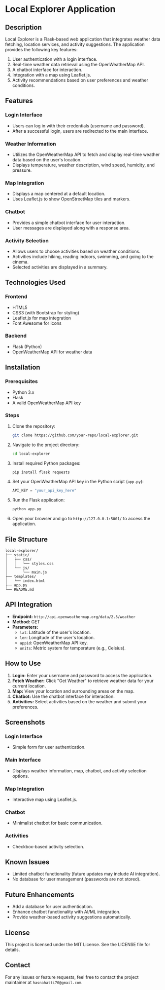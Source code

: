# Local Explorer Application

## Description
Local Explorer is a Flask-based web application that integrates weather data fetching, location services, and activity suggestions. The application provides the following key features:

1. User authentication with a login interface.
2. Real-time weather data retrieval using the OpenWeatherMap API.
3. A chatbot interface for interaction.
4. Integration with a map using Leaflet.js.
5. Activity recommendations based on user preferences and weather conditions.

## Features

### Login Interface
- Users can log in with their credentials (username and password).
- After a successful login, users are redirected to the main interface.

### Weather Information
- Utilizes the OpenWeatherMap API to fetch and display real-time weather data based on the user's location.
- Displays temperature, weather description, wind speed, humidity, and pressure.

### Map Integration
- Displays a map centered at a default location.
- Uses Leaflet.js to show OpenStreetMap tiles and markers.

### Chatbot
- Provides a simple chatbot interface for user interaction.
- User messages are displayed along with a response area.

### Activity Selection
- Allows users to choose activities based on weather conditions.
- Activities include hiking, reading indoors, swimming, and going to the cinema.
- Selected activities are displayed in a summary.

## Technologies Used

### Frontend
- HTML5
- CSS3 (with Bootstrap for styling)
- Leaflet.js for map integration
- Font Awesome for icons

### Backend
- Flask (Python)
- OpenWeatherMap API for weather data

## Installation

### Prerequisites
- Python 3.x
- Flask
- A valid OpenWeatherMap API key

### Steps
1. Clone the repository:
   ```bash
   git clone https://github.com/your-repo/local-explorer.git
   ```
2. Navigate to the project directory:
   ```bash
   cd local-explorer
   ```
3. Install required Python packages:
   ```bash
   pip install flask requests
   ```
4. Set your OpenWeatherMap API key in the Python script (`app.py`):
   ```python
   API_KEY = "your_api_key_here"
   ```
5. Run the Flask application:
   ```bash
   python app.py
   ```
6. Open your browser and go to `http://127.0.0.1:5001/` to access the application.

## File Structure
```
local-explorer/
├── static/
│   ├── css/
│   │   └── styles.css
│   └── js/
│       └── main.js
├── templates/
│   └── index.html
├── app.py
└── README.md
```

## API Integration
- **Endpoint:** `http://api.openweathermap.org/data/2.5/weather`
- **Method:** GET
- **Parameters:**
  - `lat`: Latitude of the user's location.
  - `lon`: Longitude of the user's location.
  - `appid`: OpenWeatherMap API key.
  - `units`: Metric system for temperature (e.g., Celsius).

## How to Use

1. **Login:** Enter your username and password to access the application.
2. **Fetch Weather:** Click "Get Weather" to retrieve weather data for your current location.
3. **Map:** View your location and surrounding areas on the map.
4. **Chatbot:** Use the chatbot interface for interaction.
5. **Activities:** Select activities based on the weather and submit your preferences.

## Screenshots
### Login Interface
- Simple form for user authentication.

### Main Interface
- Displays weather information, map, chatbot, and activity selection options.

### Map Integration
- Interactive map using Leaflet.js.

### Chatbot
- Minimalist chatbot for basic communication.

### Activities
- Checkbox-based activity selection.

## Known Issues
- Limited chatbot functionality (future updates may include AI integration).
- No database for user management (passwords are not stored).

## Future Enhancements
- Add a database for user authentication.
- Enhance chatbot functionality with AI/ML integration.
- Provide weather-based activity suggestions automatically.

## License
This project is licensed under the MIT License. See the LICENSE file for details.

## Contact
For any issues or feature requests, feel free to contact the project maintainer at `hasnahatti70@gmail.com`.


